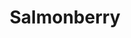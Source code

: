 ---
templateKey: blog-post
featuredpost: false
featuredimage: /assets/Salmonberry.png
title: Salmonberry
description: Forage
testfield: 592
---